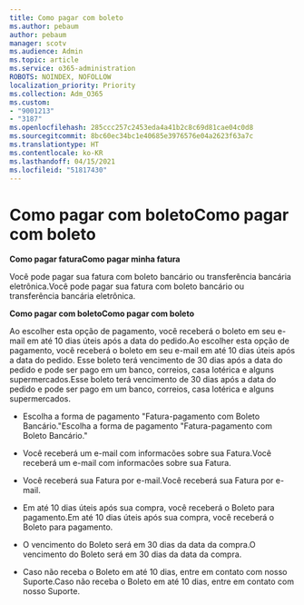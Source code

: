 ```yaml
---
title: Como pagar com boleto
ms.author: pebaum
author: pebaum
manager: scotv
ms.audience: Admin
ms.topic: article
ms.service: o365-administration
ROBOTS: NOINDEX, NOFOLLOW
localization_priority: Priority
ms.collection: Adm_O365
ms.custom:
- "9001213"
- "3187"
ms.openlocfilehash: 285ccc257c2453eda4a41b2c8c69d81cae04c0d8
ms.sourcegitcommit: 8bc60ec34bc1e40685e3976576e04a2623f63a7c
ms.translationtype: HT
ms.contentlocale: ko-KR
ms.lasthandoff: 04/15/2021
ms.locfileid: "51817430"
---
```

# <a name="como-pagar-com-boleto"></a><span data-ttu-id="72ef8-102">Como pagar com boleto</span><span class="sxs-lookup"><span data-stu-id="72ef8-102">Como pagar com boleto</span></span>

<span data-ttu-id="72ef8-103">**Como pagar fatura**</span><span class="sxs-lookup"><span data-stu-id="72ef8-103">**Como pagar minha fatura**</span></span>

<span data-ttu-id="72ef8-104">Você pode pagar sua fatura com boleto bancário ou transferência bancária eletrônica.</span><span class="sxs-lookup"><span data-stu-id="72ef8-104">Você pode pagar sua fatura com boleto bancário ou transferência bancária eletrônica.</span></span>

<span data-ttu-id="72ef8-105">**Como pagar com boleto**</span><span class="sxs-lookup"><span data-stu-id="72ef8-105">**Como pagar com  boleto**</span></span>

<span data-ttu-id="72ef8-106">Ao escolher  esta opção de pagamento, você receberá o boleto em seu e-mail em até 10 dias úteis após a data do pedido.</span><span class="sxs-lookup"><span data-stu-id="72ef8-106">Ao escolher  esta opção de pagamento, você receberá o boleto em seu e-mail em até 10 dias úteis após a data do pedido.</span></span> <span data-ttu-id="72ef8-107">Esse boleto terá vencimento de 30 dias após a data do pedido e pode ser pago em um banco, correios, casa lotérica e alguns supermercados.</span><span class="sxs-lookup"><span data-stu-id="72ef8-107">Esse boleto terá vencimento de 30 dias após a data do pedido e pode ser pago em um banco, correios, casa lotérica e alguns supermercados.</span></span>

- <span data-ttu-id="72ef8-108">Escolha a forma de pagamento "Fatura-pagamento com Boleto Bancário."</span><span class="sxs-lookup"><span data-stu-id="72ef8-108">Escolha a forma de pagamento "Fatura-pagamento com Boleto Bancário."</span></span>

- <span data-ttu-id="72ef8-109">Você receberá um e-mail com informacões sobre sua Fatura.</span><span class="sxs-lookup"><span data-stu-id="72ef8-109">Você receberá um e-mail com informacões sobre sua Fatura.</span></span>

- <span data-ttu-id="72ef8-110">Você receberá sua Fatura por e-mail.</span><span class="sxs-lookup"><span data-stu-id="72ef8-110">Você receberá sua Fatura por e-mail.</span></span>

- <span data-ttu-id="72ef8-111">Em até 10 dias úteis após sua compra, você receberá o Boleto para pagamento.</span><span class="sxs-lookup"><span data-stu-id="72ef8-111">Em até 10 dias úteis após sua compra, você receberá o Boleto para pagamento.</span></span>

- <span data-ttu-id="72ef8-112">O vencimento do Boleto será em 30 dias da data da compra.</span><span class="sxs-lookup"><span data-stu-id="72ef8-112">O vencimento do Boleto será em 30 dias da data da compra.</span></span>

- <span data-ttu-id="72ef8-113">Caso não receba o Boleto em até 10 dias, entre em contato com nosso Suporte.</span><span class="sxs-lookup"><span data-stu-id="72ef8-113">Caso não receba o Boleto em até 10 dias, entre em contato com nosso Suporte.</span></span>

